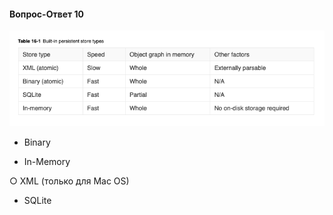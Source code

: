#### Вопрос-Ответ 10

![](https://github.com/TOxaREY/Answers_Objective-C/blob/master/image/QA_10.png)

* Binary

* In-Memory

○ XML (только для Mac OS)

* SQLite
